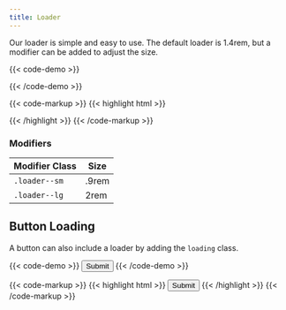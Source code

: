```yaml
---
title: Loader
---
```


Our loader is simple and easy to use. The default loader is 1.4rem, but a modifier can be added to adjust the size.

{{< code-demo >}}
<div class="loader"></div>
{{< /code-demo >}}

{{< code-markup >}}
{{< highlight html >}}
<div class="loader"></div>
{{< /highlight >}}
{{< /code-markup >}}

<section class="mb-4">
  <h3>Modifiers</h3>
  <table borders="1" class="table modifiers table--no-hover">
    <thead>
      <tr>
        <th>Modifier Class</th>
        <th>Size</th>
      </tr>
    </thead>
    <tbody>
      <tr>
        <td data-label="Modifier Class"><code>.loader--sm</code></td>
        <td data-label="Size">.9rem</td>
      </tr>
      <tr>
        <td data-label="Modifier Class"><code>.loader--lg</code></td>
        <td data-label="Size">2rem</td>
      </tr>
    </tbody>
  </table>
</section>

## Button Loading

A button can also include a loader by adding the `loading` class.

{{< code-demo >}}
<button class="button loading">Submit</button>
{{< /code-demo >}}

{{< code-markup >}}
{{< highlight html >}}
<button class="button loading">Submit</button>
{{< /highlight >}}
{{< /code-markup >}}